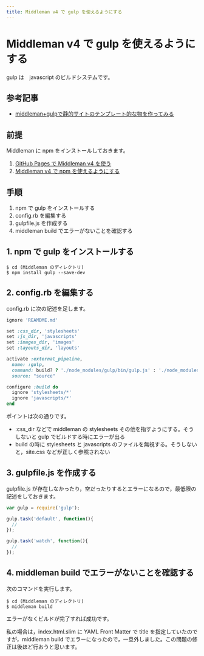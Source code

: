 ```yaml
---
title: Middleman v4 で gulp を使えるようにする
---
```

# Middleman v4 で gulp を使えるようにする

gulp は　javascript のビルドシステムです。

## 参考記事

* [middleman+gulpで静的サイトのテンプレート的な物を作ってみる](http://t4traw.github.io/tech/20160331tech.html)

## 前提

Middleman に npm をインストールしておきます。

1. [GitHub Pages で Middleman v4 を使う](https://zacky1972.github.io/tech/2017/11/04/middleman.html)
2. [Middleman v4 で npm を使えるようにする](https://zacky1972.github.io/tech/2017/11/11/01-middleman-npm.html)

## 手順

1. npm で gulp をインストールする
2. config.rb を編集する
3. gulpfile.js を作成する
4. middleman build でエラーがないことを確認する

## 1. npm で gulp をインストールする

```
$ cd (Middleman のディレクトリ)
$ npm install gulp --save-dev
```

## 2. config.rb を編集する

config.rb に次の記述を足します。

```ruby
ignore 'REAMDME.md'

set :css_dir, 'stylesheets'
set :js_dir, 'javascripts'
set :images_dir, 'images'
set :layouts_dir, 'layouts'

activate :external_pipeline,
  name: :gulp,
  command: build? ? './node_modules/gulp/bin/gulp.js' : './node_modules/gulp/bin/gulp.js watch',
  source: "source"

configure :build do
  ignore 'stylesheets/*'
  ignore 'javascripts/*'
end
```

ポイントは次の通りです。

* :css_dir などで middleman の stylesheets その他を指すようにする。そうしないと gulp でビルドする時にエラーが出る
* build の時に stylesheets と javascripts のファイルを無視する。そうしないと，site.css などが正しく参照されない

## 3. gulpfile.js を作成する

gulpfile.js が存在しなかったり，空だったりするとエラーになるので，最低限の記述をしておきます。


```javascript
var gulp = require('gulp');

gulp.task('default', function(){
  //
});

gulp.task('watch', function(){
  //
});
```

## 4. middleman build でエラーがないことを確認する

次のコマンドを実行します。

```
$ cd (Middleman のディレクトリ)
$ middleman build
```

エラーがなくビルドが完了すれば成功です。

私の場合は，index.html.slim に YAML Front Matter で title を指定していたのですが，middleman build でエラーになったので，一旦外しました。この問題の修正は後ほど行おうと思います。

